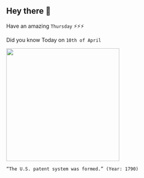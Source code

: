 ## Hey there 👋
Have an amazing `Thursday` ⚡⚡⚡

Did you know Today on `10th of April`
 
 [<img src="https://mtv-main-assets.mountvernon.org/files/callout/text-image-block-full/image/sml_washingtoncabinet_loc_10098v_crop.jpg" width="300" />](https://www.mountvernon.org/george-washington/the-first-president/patents/#:~:text=2.,a%20system%20to%20grant%20patents.) 
 ```
“The U.S. patent system was formed.” (Year: 1790)
```
